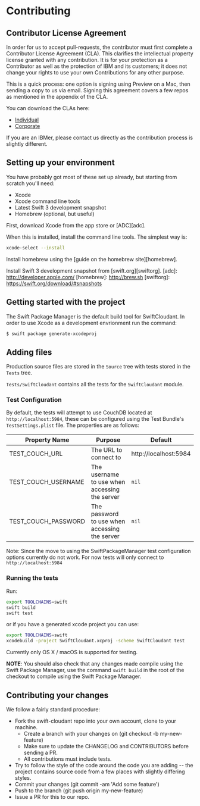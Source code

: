 # Contributing

## Contributor License Agreement

In order for us to accept pull-requests, the contributor must first complete
a Contributor License Agreement (CLA). This clarifies the intellectual
property license granted with any contribution. It is for your protection as a
Contributor as well as the protection of IBM and its customers; it does not
change your rights to use your own Contributions for any other purpose.

This is a quick process: one option is signing using Preview on a Mac,
then sending a copy to us via email. Signing this agreement covers a few repos
as mentioned in the appendix of the CLA.

You can download the CLAs here:

 - [Individual](http://cloudant.github.io/cloudant-sync-eap/cla/cla-individual.pdf)
 - [Corporate](http://cloudant.github.io/cloudant-sync-eap/cla/cla-corporate.pdf)

If you are an IBMer, please contact us directly as the contribution process is
slightly different.

## Setting up your environment

You have probably got most of these set up already, but starting from scratch
you'll need:

* Xcode
* Xcode command line tools
* Latest Swift 3 development snapshot
* Homebrew (optional, but useful)

First, download Xcode from the app store or [ADC][adc].

When this is installed, install the command line tools. The simplest way is:

```bash
xcode-select --install
```

Install homebrew using the [guide on the homebrew site][homebrew].


Install Swift 3 development snapshot from [swift.org][swiftorg].
[adc]: http://developer.apple.com/
[homebrew]: http://brew.sh
[swiftorg]: https://swift.org/download/#snapshots

## Getting started with the project

The Swift Package Manager is the default build tool for SwiftCloudant. In order
to use Xcode as a development envrionment run the command:

```bash
$ swift package generate-xcodeproj
```

## Adding files

Production source files are stored in the `Source` tree with tests stored in the
`Tests` tree.

`Tests/SwiftCloudant` contains all the tests for the `SwiftCloudant` module.

### Test Configuration

By default, the tests will attempt to use CouchDB located at `http://localhost:5984`,
these can be configured using the Test Bundle's `TestSettings.plist` file. The properties
are as follows:

| Property Name | Purpose | Default |
|---------------|---------|---------|
| TEST_COUCH_URL | The URL to connect to | http://localhost:5984 |
| TEST_COUCH_USERNAME | The username to use when accessing the server | `nil` |
| TEST_COUCH_PASSWORD | The password to use when accessing the server | `nil`|


Note: Since the move to using the SwiftPackageManager test configuration options
currently do not work. For now tests will only connect to `http://localhost:5984`

### Running the tests

Run:
```bash
export TOOLCHAINS=swift
swift build
swift test
```

or if you have a generated xcode project you can use:
```bash
export TOOLCHAINS=swift
xcodebuild -project SwiftCloudant.xcproj -scheme SwiftCloudant test
```

Currently only OS X / macOS is supported for testing.

__NOTE__: You should also check that any changes made compile using the Swift Package Manager,
use the command `swift build` in the root of the checkout to compile using the Swift Package Manager.

## Contributing your changes

We follow a fairly standard procedure:

* Fork the swift-cloudant repo into your own account, clone to your machine.
    * Create a branch with your changes on (git checkout -b my-new-feature)
    * Make sure to update the CHANGELOG and CONTRIBUTORS before sending a PR.
    * All contributions must include tests.
* Try to follow the style of the code around the code you are adding -- the project contains source code from a few places with slightly differing styles.
* Commit your changes (git commit -am 'Add some feature')
* Push to the branch (git push origin my-new-feature)
* Issue a PR for this to our repo.
